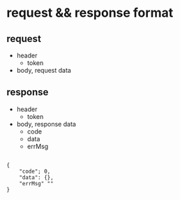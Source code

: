 # request && response format

## request

- header
    + token
- body, request data

## response

- header
    + token
- body, response data
    + code
    + data
    + errMsg

```

{
    "code"; 0,
    "data": {},
    "errMsg" ""
}

```